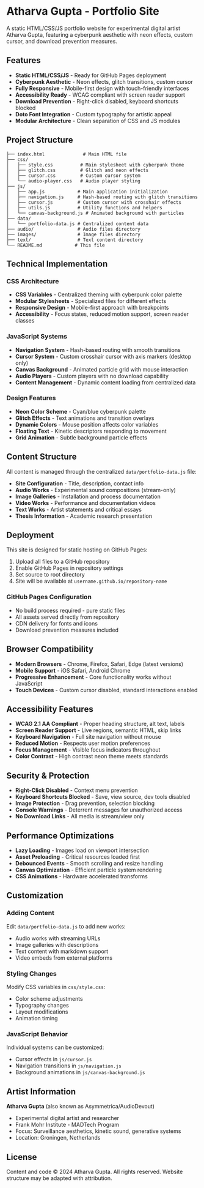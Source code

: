 # Atharva Gupta - Portfolio Site

A static HTML/CSS/JS portfolio website for experimental digital artist Atharva Gupta, featuring a cyberpunk aesthetic with neon effects, custom cursor, and download prevention measures.

## Features

- **Static HTML/CSS/JS** - Ready for GitHub Pages deployment
- **Cyberpunk Aesthetic** - Neon effects, glitch transitions, custom cursor
- **Fully Responsive** - Mobile-first design with touch-friendly interfaces
- **Accessibility Ready** - WCAG compliant with screen reader support
- **Download Prevention** - Right-click disabled, keyboard shortcuts blocked
- **Doto Font Integration** - Custom typography for artistic appeal
- **Modular Architecture** - Clean separation of CSS and JS modules

## Project Structure

```
├── index.html              # Main HTML file
├── css/
│   ├── style.css          # Main stylesheet with cyberpunk theme
│   ├── glitch.css         # Glitch and neon effects
│   ├── cursor.css         # Custom cursor system
│   └── audio-player.css   # Audio player styling
├── js/
│   ├── app.js            # Main application initialization
│   ├── navigation.js     # Hash-based routing with glitch transitions
│   ├── cursor.js         # Custom cursor with crosshair effects
│   ├── utils.js          # Utility functions and helpers
│   └── canvas-background.js # Animated background with particles
├── data/
│   └── portfolio-data.js # Centralized content data
├── audio/                # Audio files directory
├── images/               # Image files directory
├── text/                 # Text content directory
└── README.md            # This file
```

## Technical Implementation

### CSS Architecture
- **CSS Variables** - Centralized theming with cyberpunk color palette
- **Modular Stylesheets** - Specialized files for different effects
- **Responsive Design** - Mobile-first approach with breakpoints
- **Accessibility** - Focus states, reduced motion support, screen reader classes

### JavaScript Systems
- **Navigation System** - Hash-based routing with smooth transitions
- **Cursor System** - Custom crosshair cursor with axis markers (desktop only)
- **Canvas Background** - Animated particle grid with mouse interaction
- **Audio Players** - Custom players with no download capability
- **Content Management** - Dynamic content loading from centralized data

### Design Features
- **Neon Color Scheme** - Cyan/blue cyberpunk palette
- **Glitch Effects** - Text animations and transition overlays
- **Dynamic Colors** - Mouse position affects color variables
- **Floating Text** - Kinetic descriptors responding to movement
- **Grid Animation** - Subtle background particle effects

## Content Structure

All content is managed through the centralized `data/portfolio-data.js` file:

- **Site Configuration** - Title, description, contact info
- **Audio Works** - Experimental sound compositions (stream-only)
- **Image Galleries** - Installation and process documentation
- **Video Works** - Performance and documentation videos
- **Text Works** - Artist statements and critical essays
- **Thesis Information** - Academic research presentation

## Deployment

This site is designed for static hosting on GitHub Pages:

1. Upload all files to a GitHub repository
2. Enable GitHub Pages in repository settings
3. Set source to root directory
4. Site will be available at `username.github.io/repository-name`

### GitHub Pages Configuration
- No build process required - pure static files
- All assets served directly from repository
- CDN delivery for fonts and icons
- Download prevention measures included

## Browser Compatibility

- **Modern Browsers** - Chrome, Firefox, Safari, Edge (latest versions)
- **Mobile Support** - iOS Safari, Android Chrome
- **Progressive Enhancement** - Core functionality works without JavaScript
- **Touch Devices** - Custom cursor disabled, standard interactions enabled

## Accessibility Features

- **WCAG 2.1 AA Compliant** - Proper heading structure, alt text, labels
- **Screen Reader Support** - Live regions, semantic HTML, skip links
- **Keyboard Navigation** - Full site navigation without mouse
- **Reduced Motion** - Respects user motion preferences
- **Focus Management** - Visible focus indicators throughout
- **Color Contrast** - High contrast neon theme meets standards

## Security & Protection

- **Right-Click Disabled** - Context menu prevention
- **Keyboard Shortcuts Blocked** - Save, view source, dev tools disabled
- **Image Protection** - Drag prevention, selection blocking
- **Console Warnings** - Deterrent messages for unauthorized access
- **No Download Links** - All media is stream/view only

## Performance Optimizations

- **Lazy Loading** - Images load on viewport intersection
- **Asset Preloading** - Critical resources loaded first
- **Debounced Events** - Smooth scrolling and resize handling
- **Canvas Optimization** - Efficient particle system rendering
- **CSS Animations** - Hardware accelerated transforms

## Customization

### Adding Content
Edit `data/portfolio-data.js` to add new works:
- Audio works with streaming URLs
- Image galleries with descriptions
- Text content with markdown support
- Video embeds from external platforms

### Styling Changes
Modify CSS variables in `css/style.css`:
- Color scheme adjustments
- Typography changes
- Layout modifications
- Animation timing

### JavaScript Behavior
Individual systems can be customized:
- Cursor effects in `js/cursor.js`
- Navigation transitions in `js/navigation.js`
- Background animations in `js/canvas-background.js`

## Artist Information

**Atharva Gupta** (also known as Asymmetrica/AudioDevout)
- Experimental digital artist and researcher
- Frank Mohr Institute - MADTech Program
- Focus: Surveillance aesthetics, kinetic sound, generative systems
- Location: Groningen, Netherlands

## License

Content and code © 2024 Atharva Gupta. All rights reserved.
Website structure may be adapted with attribution.